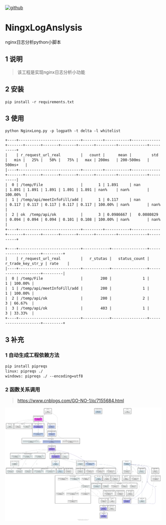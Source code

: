 [![github](https://img.shields.io/badge/github-spiolynn-brightgreen.svg)](http://panzi.online)

# NingxLogAnslysis
nginx日志分析python小脚本

## 1 说明

> 该工程是实现nginx日志分析小功能


## 2 安装

`pip install -r requirements.txt`


## 3 使用

`python NginxLong.py -p logpath -t delta -l whitelist`

```buildoutcfg
+----+----------------------------+---------+-----------+-------------+-------+-------+-------+-------+-------+---------+-------------+----------+
|    | r_request_url_real         |   count |      mean |         std |   min |   25% |   50% |   75% |   max | 200ms   | 200-500ms   | 500ms+   |
|----+----------------------------+---------+-----------+-------------+-------+-------+-------+-------+-------+---------+-------------+----------|
|  0 | /temp/File                 |       1 | 1.891     | nan         | 1.891 | 1.891 | 1.891 | 1.891 | 1.891 | nan%    | nan%        | 100.00%  |
|  1 | /temp/api/meetInfoFill/add |       1 | 0.117     | nan         | 0.117 | 0.117 | 0.117 | 0.117 | 0.117 | 100.00% | nan%        | nan%     |
|  2 | ok  /temp/api/ok           |       3 | 0.0986667 |   0.0080829 | 0.094 | 0.094 | 0.094 | 0.101 | 0.108 | 100.00% | nan%        | nan%     |
+----+----------------------------+---------+-----------+-------------+-------+-------+-------+-------+-------+---------+-------------+----------+
```

```buildoutcfg
+----+----------------------------+------------+----------------+---------------------+---------+
|    | r_request_url_real         |   r_stutas |   status_count |   r_trade_key_str_y | rate    |
|----+----------------------------+------------+----------------+---------------------+---------|
|  0 | /temp/File                 |        200 |              1 |                   1 | 100.00% |
|  1 | /temp/api/meetInfoFill/add |        200 |              1 |                   1 | 100.00% |
|  2 | /temp/api/ok               |        200 |              2 |                   3 | 66.67%  |
|  3 | /temp/api/ok               |        403 |              1 |                   3 | 33.33%  |
+----+----------------------------+------------+----------------+---------------------+---------+
```



## 3 补充

### 1 自动生成工程依赖方法

```buildoutcfg
pip install pipreqs
linux: pipreqs ./
windows: pipreqs ./ --encoding=utf8

```

### 2 函数关系调用

> https://www.cnblogs.com/GO-NO-1/p/7155684.html

![basic.png](basic.png)